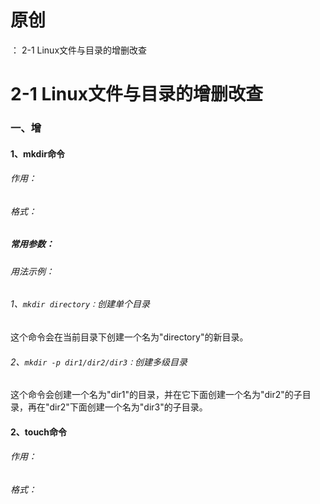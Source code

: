 # 原创
：  2-1 Linux文件与目录的增删改查

# 2-1 Linux文件与目录的增删改查

### 一、增 

#### 1、mkdir命令

###### 作用：

###### 格式：` `

##### 常用参数：

###### 用法示例：

###### 1、`mkdir directory：`创建单个目录

这个命令会在当前目录下创建一个名为"directory"的新目录。

###### 2、`mkdir -p dir1/dir2/dir3：`创建多级目录

这个命令会创建一个名为"dir1"的目录，并在它下面创建一个名为"dir2"的子目录，再在"dir2"下面创建一个名为"dir3"的子目录。

#### 2、touch命令

###### 作用：

###### 格式：` `
